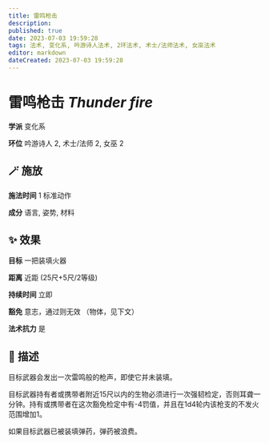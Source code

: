 ```yaml
---
title: 雷鸣枪击
description: 
published: true
date: 2023-07-03 19:59:28
tags: 法术, 变化系, 吟游诗人法术, 2环法术, 术士/法师法术, 女巫法术
editor: markdown
dateCreated: 2023-07-03 19:59:28
---
```


# **雷鸣枪击** *Thunder fire*

**学派** 变化系 

**环位** 吟游诗人 2, 术士/法师 2, 女巫 2

## 🪄 施放

**施法时间** 1 标准动作

**成分** 语言, 姿势, 材料

## ✨ 效果 

**目标** 一把装填火器 

**距离** 近距 (25尺+5尺/2等级)  

**持续时间** 立即 

**豁免** 意志，通过则无效 （物体，见下文）

**法术抗力** 是

## 📖 描述

目标武器会发出一次雷鸣般的枪声，即使它并未装填。

目标武器持有者或携带者附近15尺以内的生物必须进行一次强韧检定，否则耳聋一分钟。持有或携带者在这次豁免检定中有-4罚值，并且在1d4轮内该枪支的不发火范围增加1。

如果目标武器已被装填弹药，弹药被浪费。
    
